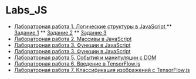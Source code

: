 # Labs_JS


* [Лабораторная работа 1. Логические структуры в JavaScript ](https://github.com/KharlamovaAnn/Labs_JS/blob/main/Lab1.js)
  ** [Задание 1]()
  ** [Задание 2]()
  ** [Задание 3]()
* [Лабораторная работа 2. Массивы в JavaScript ](https://github.com/KharlamovaAnn/Labs_JS/blob/main/Lab2.js)
* [Лабораторная работа 3. Функции в JavaScript ]()
* [Лабораторная работа 3. Функции в JavaScript ]()
* [Лабораторная работа 5. События и манипуляции с DOM ]()
* [Лабораторная работа 6. Введение в TensorFlow.js ]()
* [Лабораторная работа 7. Классификация изображений с TensorFlow.js ]()
